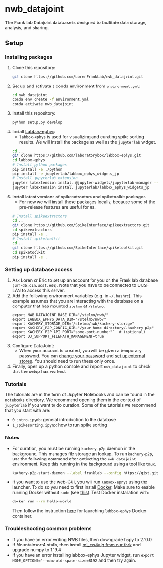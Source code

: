 # nwb_datajoint
The Frank lab Datajoint database is designed to facilitate data storage, analysis, and sharing.

## Setup

### Installing packages
1. Clone this repository:
   ```bash
   git clone https://github.com/LorenFrankLab/nwb_datajoint.git
   ```
2. Set up and activate a conda environment from `environment.yml`:
   ```bash
   cd nwb_datajoint
   conda env create -f environment.yml
   conda activate nwb_datajoint
   ```
3. Install this repository:
   ```bash
   python setup.py develop
   ```
4. Install [Labbox-ephys](https://github.com/laboratorybox/labbox-ephys):
   * `labbox-ephys` is used for visualizing and curating spike sorting results. We will install the package as well as the `jupyterlab` widget.
   ```bash
   cd ..
   git clone https://github.com/laboratorybox/labbox-ephys.git
   cd labbox-ephys
   # Install python packages
   pip install -e ./python
   pip install -e jupyterlab/labbox_ephys_widgets_jp
   # Install jupyterlab extension
   jupyter labextension install @jupyter-widgets/jupyterlab-manager --no-build
   jupyter labextension install jupyterlab/labbox_ephys_widgets_jp
   ```
5. Install latest versions of spikeextractors and spiketoolkit packages.
   * For now we will install these packages locally, because some of the pre-release features are useful for us.
   ```bash
   # Install spikeextractors
   cd ..
   git clone https://github.com/SpikeInterface/spikeextractors.git
   cd spikeextractors
   pip install -e .
   # Install spiketoolkit
   cd ..
   git clone https://github.com/SpikeInterface/spiketoolkit.git
   cd spiketoolkit
   pip install -e .
   ```

### Setting up database access
1. Ask Loren or Eric to set up an account for you on the Frank lab database (`lmf-db.cin.ucsf.edu`). Note that you have to be connected to UCSF LAN to access this server.
2. Add the following environment variables (e.g. in `~/.bashrc`). This example assumes that you are interacting with the database on a computer that has mounted `stelmo` at `/stelmo`.
     ```
     export NWB_DATAJOINT_BASE_DIR="/stelmo/nwb/"
     export LABBOX_EPHYS_DATA_DIR="/stelmo/nwb/"
     export KACHERY_STORAGE_DIR="/stelmo/nwb/kachery-storage"
     export KACHERY_P2P_CONFIG_DIR="/your-home-directory/.kachery-p2p"
     export KACHERY_P2P_API_PORT="some-port-number"`  # (optional)
     export DJ_SUPPORT_FILEPATH_MANAGEMENT=true
     ```
3. Configure DataJoint:
   * When your account is created, you will be given a temporary password. You can [change your password](https://github.com/LorenFrankLab/nwb_datajoint/blob/master/franklab_scripts/franklab_dj_initial_setup.py) and [set up external stores](https://github.com/LorenFrankLab/nwb_datajoint/blob/master/franklab_scripts/franklab_dj_stores_setup.py). You should need to run these only once.
4. Finally, open up a python console and import `nwb_datajoint` to check that the setup has worked.

### Tutorials
The tutorials are in the form of Jupyter Notebooks and can be found in the `notebooks` directory. We recommend opening them in the context of `jupyterlab` if you want to do curation. Some of the tutorials we recommend that you start with are:
* `0_intro.ipynb`: general introduction to the database
* `1_spikesorting.ipynb`: how to run spike sorting

### Notes
* For curation, you must be running `kachery-p2p` daemon in the background. This manages file storage an lookup. To run `kachery-p2p`, use the following command after activating the `nwb_datajoint` environment. Keep this running in the background using a tool like `tmux`.
  ```bash
  kachery-p2p-start-daemon --label franklab --config https://gist.githubusercontent.com/khl02007/b3a092ba3e590946480fb1267964a053/raw/f05eda4789e61980ce630b23ed38a7593f58a7d9/franklab_kachery-p2p_config.yaml
  ```
* If you want to use the web-GUI, you will run `labbox-ephys` using the launcher. To do so you need to first install [Docker](https://docs.docker.com/get-docker/). Make sure to enable running Docker without `sudo` (see [this](https://docs.docker.com/engine/install/linux-postinstall/)). Test Docker installation with:
  ```bash
  docker run --rm hello-world
  ```
  Then follow the instruction [here](https://github.com/laboratorybox/labbox-ephys) for launching `labbox-ephys` Docker container.

### Troubleshooting common problems
* If you have an error writing NWB files, then downgrade h5py to 2.10.0
* If Mountainsort4 stalls, then install [ml_ms4alg from our fork](https://github.com/LorenFrankLab/ml_ms4alg) and upgrade numpy to 1.19.4
* If you have an error installing labbox-ephys Jupyter widget, run `export NODE_OPTIONS="--max-old-space-size=8192` and then try again.
